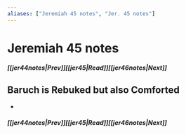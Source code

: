 ```yaml
---
aliases: ["Jeremiah 45 notes", "Jer. 45 notes"]
---
```

# Jeremiah 45 notes
##### <span class=arrow-left></span>[[jer44notes|Prev]]<span class=navigation-separator></span>[[jer45|Read]]<span class=navigation-separator></span>[[jer46notes|Next]]<span class=arrow-right></span>
## Baruch is Rebuked but also Comforted
- 
##### <span class=arrow-left></span>[[jer44notes|Prev]]<span class=navigation-separator></span>[[jer45|Read]]<span class=navigation-separator></span>[[jer46notes|Next]]<span class=arrow-right></span>